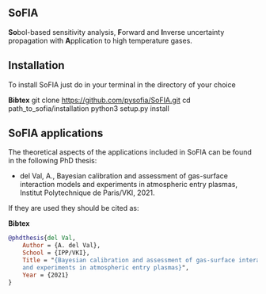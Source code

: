 
## SoFIA
**So**bol-based sensitivity analysis, **F**orward and **I**nverse uncertainty propagation with **A**pplication to high temperature gases.

## Installation ##

To install SoFIA just do in your terminal in the directory of your choice

**Bibtex**
git clone https://github.com/pysofia/SoFIA.git
cd path_to_sofia/installation
python3 setup.py install 

## SoFIA applications ##
The theoretical aspects of the applications included in SoFIA can be found in the following PhD thesis:

* del Val, A., Bayesian calibration and assessment of gas-surface interaction models and experiments
in atmospheric entry plasmas, Institut Polytechnique de Paris/VKI, 2021.

If they are used they should be cited as:

**Bibtex**
```bibtex
@phdthesis{del Val,
	Author = {A. del Val},
	School = {IPP/VKI},
	Title = "{Bayesian calibration and assessment of gas-surface interaction models 
    and experiments in atmospheric entry plasmas}",
	Year = {2021}
}
```
